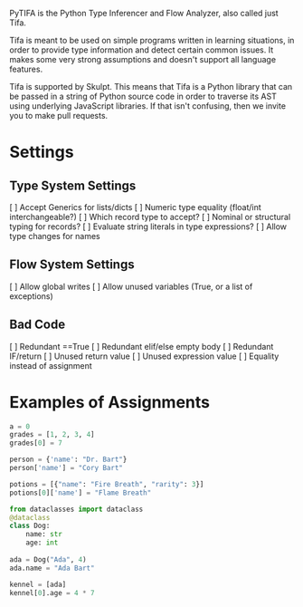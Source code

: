 PyTIFA is the Python Type Inferencer and Flow Analyzer, also called just Tifa.

Tifa is meant to be used on simple programs written in learning situations,
in order to provide type information and detect certain common issues.
It makes some very strong assumptions and doesn't support all language features.

Tifa is supported by Skulpt. This means that Tifa is a Python library that
can be passed in a string of Python source code in order to traverse its
AST using underlying JavaScript libraries. If that isn't confusing,
then we invite you to make pull requests.

# Settings

## Type System Settings

[ ] Accept Generics for lists/dicts
[ ] Numeric type equality (float/int interchangeable?)
[ ] Which record type to accept?
[ ] Nominal or structural typing for records?
[ ] Evaluate string literals in type expressions?
[ ] Allow type changes for names

## Flow System Settings

[ ] Allow global writes
[ ] Allow unused variables (True, or a list of exceptions)

## Bad Code

[ ] Redundant ==True
[ ] Redundant elif/else empty body
[ ] Redundant IF/return
[ ] Unused return value
[ ] Unused expression value
[ ] Equality instead of assignment


# Examples of Assignments

```python
a = 0
grades = [1, 2, 3, 4]
grades[0] = 7

person = {'name': "Dr. Bart"}
person['name'] = "Cory Bart"

potions = [{"name": "Fire Breath", "rarity": 3}]
potions[0]['name'] = "Flame Breath"

from dataclasses import dataclass
@dataclass
class Dog:
    name: str
    age: int
    
ada = Dog("Ada", 4)
ada.name = "Ada Bart"

kennel = [ada]
kennel[0].age = 4 * 7



```